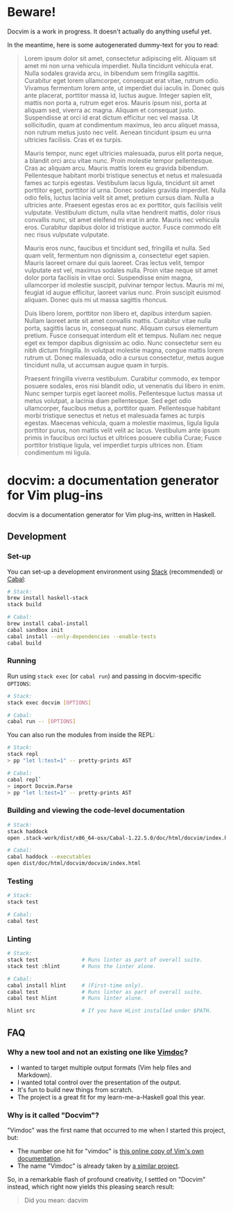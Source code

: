 # Beware!

Docvim is a work in progress. It doesn't actually do anything useful yet.

In the meantime, here is some autogenerated dummy-text for you to read:

> Lorem ipsum dolor sit amet, consectetur adipiscing elit. Aliquam sit amet mi non urna vehicula imperdiet. Nulla tincidunt vehicula erat. Nulla sodales gravida arcu, in bibendum sem fringilla sagittis. Curabitur eget lorem ullamcorper, consequat erat vitae, rutrum odio. Vivamus fermentum lorem ante, ut imperdiet dui iaculis in. Donec quis ante placerat, porttitor massa id, luctus augue. Integer sapien elit, mattis non porta a, rutrum eget eros. Mauris ipsum nisi, porta at aliquam sed, viverra ac magna. Aliquam et consequat justo. Suspendisse at orci id erat dictum efficitur nec vel massa. Ut sollicitudin, quam at condimentum maximus, leo arcu aliquet massa, non rutrum metus justo nec velit. Aenean tincidunt ipsum eu urna ultricies facilisis. Cras et ex turpis.
>
> Mauris tempor, nunc eget ultricies malesuada, purus elit porta neque, a blandit orci arcu vitae nunc. Proin molestie tempor pellentesque. Cras ac aliquam arcu. Mauris mattis lorem eu gravida bibendum. Pellentesque habitant morbi tristique senectus et netus et malesuada fames ac turpis egestas. Vestibulum lacus ligula, tincidunt sit amet porttitor eget, porttitor id urna. Donec sodales gravida imperdiet. Nulla odio felis, luctus lacinia velit sit amet, pretium cursus diam. Nulla a ultricies ante. Praesent egestas eros ac ex porttitor, quis facilisis velit vulputate. Vestibulum dictum, nulla vitae hendrerit mattis, dolor risus convallis nunc, sit amet eleifend mi erat in ante. Mauris nec vehicula eros. Curabitur dapibus dolor id tristique auctor. Fusce commodo elit nec risus vulputate vulputate.
>
> Mauris eros nunc, faucibus et tincidunt sed, fringilla et nulla. Sed quam velit, fermentum non dignissim a, consectetur eget sapien. Mauris laoreet ornare dui quis laoreet. Cras lectus velit, tempor vulputate est vel, maximus sodales nulla. Proin vitae neque sit amet dolor porta facilisis in vitae orci. Suspendisse enim magna, ullamcorper id molestie suscipit, pulvinar tempor lectus. Mauris mi mi, feugiat id augue efficitur, laoreet varius nunc. Proin suscipit euismod aliquam. Donec quis mi ut massa sagittis rhoncus.
>
> Duis libero lorem, porttitor non libero et, dapibus interdum sapien. Nullam laoreet ante sit amet convallis mattis. Curabitur vitae nulla porta, sagittis lacus in, consequat nunc. Aliquam cursus elementum pretium. Fusce consequat interdum elit et tempus. Nullam nec neque eget ex tempor dapibus dignissim ac odio. Nunc consectetur sem eu nibh dictum fringilla. In volutpat molestie magna, congue mattis lorem rutrum ut. Donec malesuada, odio a cursus consectetur, metus augue tincidunt nulla, ut accumsan augue quam in turpis.
>
> Praesent fringilla viverra vestibulum. Curabitur commodo, ex tempor posuere sodales, eros nisi blandit odio, ut venenatis dui libero in enim. Nunc semper turpis eget laoreet mollis. Pellentesque luctus massa ut metus volutpat, a lacinia diam pellentesque. Sed eget odio ullamcorper, faucibus metus a, porttitor quam. Pellentesque habitant morbi tristique senectus et netus et malesuada fames ac turpis egestas. Maecenas vehicula, quam a molestie maximus, ligula ligula porttitor purus, non mattis velit velit ac lacus. Vestibulum ante ipsum primis in faucibus orci luctus et ultrices posuere cubilia Curae; Fusce porttitor tristique ligula, vel imperdiet turpis ultrices non. Etiam condimentum mi ligula.

# docvim: a documentation generator for Vim plug-ins

docvim is a documentation generator for Vim plug-ins, written in Haskell.

## Development

### Set-up

You can set-up a development environment using [Stack] (recommended) or [Cabal]:

```bash
# Stack:
brew install haskell-stack
stack build

# Cabal:
brew install cabal-install
cabal sandbox init
cabal install --only-dependencies --enable-tests
cabal build
```

### Running

Run using `stack exec` (or `cabal run`) and passing in docvim-specific `OPTIONS`:

```bash
# Stack:
stack exec docvim [OPTIONS]

# Cabal:
cabal run -- [OPTIONS]
```

You can also run the modules from inside the REPL:

```bash
# Stack:
stack repl
> pp "let l:test=1" -- pretty-prints AST

# Cabal:
cabal repl`
> import Docvim.Parse
> pp "let l:test=1" -- pretty-prints AST
```

### Building and viewing the code-level documentation

```bash
# Stack:
stack haddock
open .stack-work/dist/x86_64-osx/Cabal-1.22.5.0/doc/html/docvim/index.html

# Cabal:
cabal haddock --executables
open dist/doc/html/docvim/docvim/index.html
```

### Testing

```bash
# Stack:
stack test

# Cabal:
cabal test
```

### Linting

```bash
# Stack:
stack test              # Runs linter as part of overall suite.
stack test :hlint       # Runs the linter alone.

# Cabal:
cabal install hlint     # (First-time only).
cabal test              # Runs linter as part of overall suite.
cabal test hlint        # Runs linter alone.

hlint src               # If you have HLint installed under $PATH.
```

## FAQ

### Why a new tool and not an existing one like [Vimdoc]?

* I wanted to target multiple output formats (Vim help files and Markdown).
* I wanted total control over the presentation of the output.
* It's fun to build new things from scratch.
* The project is a great fit for my learn-me-a-Haskell goal this year.

### Why is it called "Docvim"?

"Vimdoc" was the first name that occurred to me when I started this project, but:

* The number one hit for "vimdoc" is [this online copy of Vim's own documentation](http://vimdoc.sourceforge.net/).
* The name "Vimdoc" is already taken by [a similar project](https://github.com/google/vimdoc).

So, in a remarkable flash of profound creativity, I settled on "Docvim" instead, which right now yields this pleasing search result:

> Did you mean: dacvim

[Cabal]: https://www.haskell.org/cabal/
[Stack]: http://haskellstack.org/
[Vimdoc]: https://github.com/google/vimdoc
